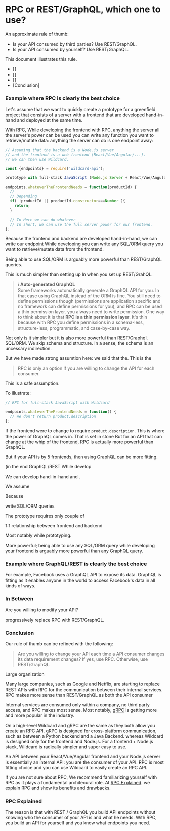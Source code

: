 # RPC or REST/GraphQL, which one to use?

An approximate rule of thumb:
- Is your API consumed by third parties? Use REST/GraphQL.
- Is your API consumed by yourself? Use REST/GraphQL.

This document illustrates this rule.

- []
- []
- []
- [Conclusion]


### Example where RPC is clearly the best choice

Let's assume that we want to quickly create a prototype for a greenfield project
that consists of a server with a frontend that are developed hand-in-hand and deployed at the same time.

With RPC,
While developing the frontend with RPC,
anything the server
all the server's power
can be used
you can write any function you want
to retrieve/mutate data:
anything the server can do is one endpoint away:

~~~js
// Assuming that the backend is a Node.js server
// and the frontend is a web frontend (React/Vue/Angular/...).
// we can then use Wildcard.

const {endpoints} = require('wildcard-api');

prototype with full-stack JavaScript (Node.js Server + React/Vue/Angular/... Frontend) prototype for a greenfield project.

endpoints.whateverTheFrontendNeeds = function(productId) {
  // 
  // Depending
  if( !productId || productId.constructor===Number ){
    return;
  }

  // In Here we can do whatever
  // In short, we can use the full server power for our frontend.
};
~~~

Because the frontend and backend are developed
hand-in-hand,
we can write our endpoint 
While developing you can write any SQL/ORM query you want to retrieve/mutate data from the frontend.

Being able to use SQL/ORM is arguably more powerful than REST/GraphQL queries.

This is much simpler than setting up
In when you set up REST/GrahQL.

> :information_source: **Auto-generated GraphQL**
> <br/>
> Some frameworks automatically generate a GraphQL API for you.
> In that case using GraphQL instead of the ORM is fine.
> You still need to define permissions though
> (permissions are application specific and no framework can define permissions for you),
> and RPC can be used a thin permission layer.
> you always need to write permission.
> One way to think about it is that **RPC is a thin permission layer**.
> It's thin because with RPC you define permissions in a schema-less, structure-less, programmatic, and case-by-case way.

Not only is it simpler but it is also more powerful than REST/Graphql.
SQL/ORM.
We skip schema and structure.
In a sense, the schema is an uncessary indirection.

But we have made strong assumtion here: we said that the.
This is the 

> RPC is only an option if you are willing to change the API for each consumer.

This is a safe assumption.


To illustrate:

~~~js
// RPC for full-stack JavaScript with Wildcard

endpoints.whateverTheFrontendNeeds = function() {
  // We don't return product.description
};
~~~

If the frontend were to change to require `product.description`.
This is where the power of GraphQL comes in.
That is set in stone
But for an API that can change at the whip of the frontend, RPC is actually more powerful than GraphQL.


But if your API is by 5 frontends,
then using GraphQL can be more fitting.

(in the end GraphQL/REST 
While develop

We can develop hand-in-hand and .

We assume


Because 

write SQL/ORM queries 

The prototype requires only couple of 

1:1 relationship between frontend and backend

Most notably while prototyping.

More powerful; being able to use any SQL/ORM query while developing your frontend is arguably more powerful than any GraphQL query.


### Example where GraphQL/REST is clearly the best choice

For example, Facebook uses a GraphQL API to expose its data.
GraphQL is fitting as it enables anyone in the world
to access Facebook's data in all kinds of ways.


### In Between

Are you willing to modify your API?

progressively replace RPC with REST/GraphQL.

### Conclusion

Our rule of thumb can be refined with the following:

> Are you willing to change your API each time a API consumer changes its data requirement changes? If yes, use RPC. Otherwise, use REST/GraphQL.



Large organization



Many large companies, such as Google and Netflix,
are starting to replace REST APIs with RPC
for the communication between their internal services.
RPC makes more sense than REST/GraphQL as
both the API consumer

Internal services are consumed only within a company,
no third party access,
and RPC makes most sense.
Most notably,
[gRPC](https://grpc.io/) is getting more and more popular in the industry.

On a high-level Wildcard and gRPC are the same as they both allow you create an RPC API.
gRPC is designed for cross-platform communication,
such as between a Python backend and a Java Backend.
whereas Wildcard
is designed only for the frontend and Node.js.
For a frontend + Node.js stack,
Wildcard is radically simpler and super easy to use.

An API between your React/Vue/Angular frontend and your Node.js server
is essentially an internal API: you are the consumer of your API.
RPC is most fitting choice and you can use Wildcard
to easily create an RPC API.

If you are not sure about RPC,
We recommend familiarizing yourself with RPC
as it plays a fundamental architecural role.
At [RPC Explained](/rpc.md).
we explain RPC and show its benefits and drawbacks.











### RPC Explained

The reason is that with REST / GraphQL you build API endpoints without knowing
who the consumer of your API is and what he needs.
With RPC, you build an API for yourself and you know what endpoints you need.


